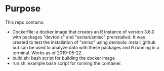 # Purpose

This repo contains:

  - Dockerfile: a docker image that creates an R instance of version 3.6.0 with
  packages "devtools" and "ssinari/smisc" preinstalled. It was created to test
  the installation of "smisc" using devtools::install_github but can be used to
  analyze  data with these packages and R running in a terminal. Works as of
  2019-05-22.
  - build.sh: bash script for building the docker image
  - run.sh: example bash script for running the container.  
